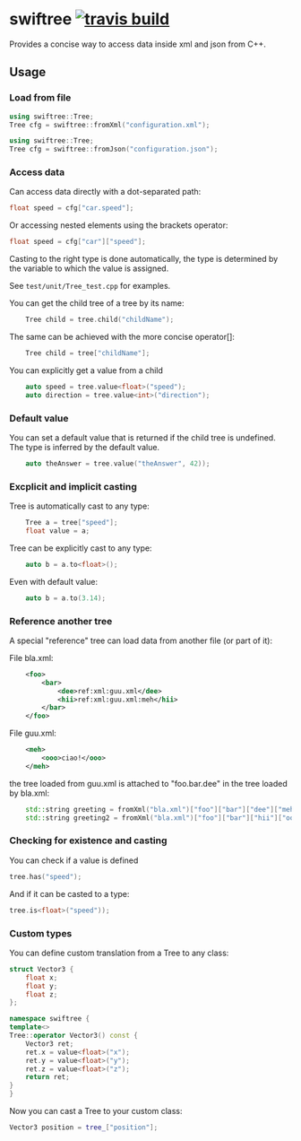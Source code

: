 # swiftree [![travis build](http://img.shields.io/travis/alessandro-pezzato/swiftree.svg?style=flat)](https://travis-ci.org/alessandro-pezzato/swiftree)

Provides a concise way to access data inside xml and json from C++.

## Usage

### Load from file

```cpp
using swiftree::Tree;
Tree cfg = swiftree::fromXml("configuration.xml");
```

```cpp
using swiftree::Tree;
Tree cfg = swiftree::fromJson("configuration.json");
```

### Access data

Can access data directly with a dot-separated path:

```cpp
float speed = cfg["car.speed"];
```

Or accessing nested elements using the brackets operator:

```cpp
float speed = cfg["car"]["speed"];
```

Casting to the right type is done automatically, the type is
determined by the variable to which the value is assigned.

See `test/unit/Tree_test.cpp` for examples.

You can get the child tree of a tree by its name:

```cpp
	Tree child = tree.child("childName");
```

The same can be achieved with the more concise operator[]:

```cpp
	Tree child = tree["childName"];
```

You can explicitly get a value from a child 

```cpp	
	auto speed = tree.value<float>("speed");
	auto direction = tree.value<int>("direction");
```

### Default value

You can set a default value that is returned if the child tree is undefined.
The type is inferred by the default value.

```cpp
	auto theAnswer = tree.value("theAnswer", 42));
```

### Excplicit and implicit casting

Tree is automatically cast to any type:

```cpp
	Tree a = tree["speed"];
	float value = a;
```

Tree can be explicitly cast to any type: 

```cpp
	auto b = a.to<float>();
```

Even with default value:

```cpp
	auto b = a.to(3.14);
```

### Reference another tree

A special "reference" tree can load data from another file (or part of it):

File bla.xml:

```xml
	<foo>
		<bar>
			<dee>ref:xml:guu.xml</dee>
			<hii>ref:xml:guu.xml:meh</hii>
		</bar>
	</foo>
```

File guu.xml:

```xml
	<meh>
		<ooo>ciao!</ooo>
	</meh>
```

the tree loaded from guu.xml is attached to "foo.bar.dee" in the tree loaded by bla.xml:

```cpp
	std::string greeting = fromXml("bla.xml")["foo"]["bar"]["dee"]["meh"]["ooo"];
	std::string greeting2 = fromXml("bla.xml")["foo"]["bar"]["hii"]["ooo"];
```

### Checking for existence and casting

You can check if a value is defined

```cpp
tree.has("speed");
```

And if it can be casted to a type:

```cpp
tree.is<float>("speed"));
```

### Custom types

You can define custom translation from a Tree to any class:

```cpp
struct Vector3 {
	float x;
	float y;
	float z;
};

namespace swiftree {
template<>
Tree::operator Vector3() const {
	Vector3 ret;
	ret.x = value<float>("x");
	ret.y = value<float>("y");
	ret.z = value<float>("z");
	return ret;
}
}
```

Now you can cast a Tree to your custom class:

```cpp
Vector3 position = tree_["position"];
```
